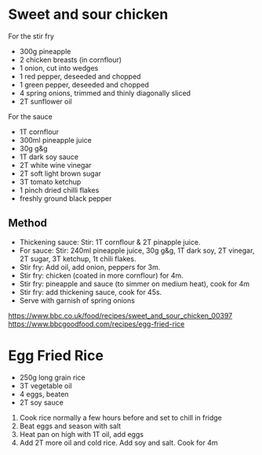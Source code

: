 # Sweet and sour chicken

For the stir fry

* 300g pineapple
* 2 chicken breasts (in cornflour)
* 1 onion, cut into wedges
* 1 red pepper, deseeded and chopped
* 1 green pepper, deseeded and chopped
* 4 spring onions, trimmed and thinly diagonally sliced
* 2T sunflower oil

For the sauce

* 1T cornflour
* 300ml pineapple juice
* 30g g&g
* 1T dark soy sauce
* 2T white wine vinegar
* 2T soft light brown sugar
* 3T tomato ketchup
* 1 pinch dried chilli flakes
* freshly ground black pepper

## Method

* Thickening sauce: Stir: 1T cornflour & 2T pinapple juice.
* For sauce: Stir: 240ml pineapple juice, 30g g&g, 1T dark soy, 2T vinegar, 2T sugar, 3T ketchup, 1t chili flakes.
* Stir fry: Add oil, add onion, peppers for 3m. 
* Stir fry: chicken (coated in more cornflour) for 4m.
* Stir fry: pineapple and sauce (to simmer on medium heat), cook for 4m
* Stir fry: add thickening sauce, cook for 45s.
* Serve with garnish of spring onions


https://www.bbc.co.uk/food/recipes/sweet_and_sour_chicken_00397
https://www.bbcgoodfood.com/recipes/egg-fried-rice

# Egg Fried Rice

* 250g long grain rice
* 3T vegetable oil
* 4 eggs, beaten
* 2T soy sauce

1. Cook rice normally a few hours before and set to chill in fridge
2. Beat eggs and season with salt
3. Heat pan on high with 1T oil, add eggs
4. Add 2T more oil and cold rice. Add soy and salt. Cook for 4m
